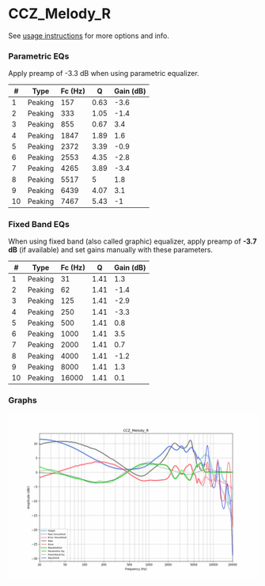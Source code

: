 # CCZ_Melody_R
See [usage instructions](https://github.com/jaakkopasanen/AutoEq#usage) for more options and info.

### Parametric EQs
Apply preamp of -3.3 dB when using parametric equalizer.

|   # | Type    |   Fc (Hz) |    Q |   Gain (dB) |
|-----|---------|-----------|------|-------------|
|   1 | Peaking |       157 | 0.63 |        -3.6 |
|   2 | Peaking |       333 | 1.05 |        -1.4 |
|   3 | Peaking |       855 | 0.67 |         3.4 |
|   4 | Peaking |      1847 | 1.89 |         1.6 |
|   5 | Peaking |      2372 | 3.39 |        -0.9 |
|   6 | Peaking |      2553 | 4.35 |        -2.8 |
|   7 | Peaking |      4265 | 3.89 |        -3.4 |
|   8 | Peaking |      5517 | 5    |         1.8 |
|   9 | Peaking |      6439 | 4.07 |         3.1 |
|  10 | Peaking |      7467 | 5.43 |        -1   |

### Fixed Band EQs
When using fixed band (also called graphic) equalizer, apply preamp of **-3.7 dB** (if available) and set gains manually with these parameters.

|   # | Type    |   Fc (Hz) |    Q |   Gain (dB) |
|-----|---------|-----------|------|-------------|
|   1 | Peaking |        31 | 1.41 |         1.3 |
|   2 | Peaking |        62 | 1.41 |        -1.4 |
|   3 | Peaking |       125 | 1.41 |        -2.9 |
|   4 | Peaking |       250 | 1.41 |        -3.3 |
|   5 | Peaking |       500 | 1.41 |         0.8 |
|   6 | Peaking |      1000 | 1.41 |         3.5 |
|   7 | Peaking |      2000 | 1.41 |         0.7 |
|   8 | Peaking |      4000 | 1.41 |        -1.2 |
|   9 | Peaking |      8000 | 1.41 |         1.3 |
|  10 | Peaking |     16000 | 1.41 |         0.1 |

### Graphs
![](./CCZ_Melody_R.png)
